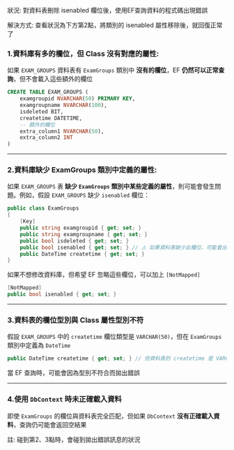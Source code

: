 狀況:
對資料表刪除 isenabled 欄位後，使用EF查詢資料的程式碼出現錯誤

解決方式:
查看狀況為下方第2點，將類別的 isenabled 屬性移除後，就回復正常了

### 1.資料庫有多的欄位，但 Class 沒有對應的屬性:
如果 `EXAM_GROUPS` 資料表有 `ExamGroups` 類別中 **沒有的欄位**，EF **仍然可以正常查詢**，但不會載入這些額外的欄位
```sql
CREATE TABLE EXAM_GROUPS (
    examgroupid NVARCHAR(50) PRIMARY KEY,
    examgroupname NVARCHAR(100),
    isdeleted BIT,
    createtime DATETIME,
    -- 額外的欄位
    extra_column1 NVARCHAR(50),
    extra_column2 INT
)
```

---
### 2.資料庫缺少 ExamGroups 類別中定義的屬性:
如果 `EXAM_GROUPS` 表 **缺少 `ExamGroups` 類別中某些定義的屬性**，則可能會發生問題。例如，假設 `EXAM_GROUPS` 缺少 `isenabled` 欄位：
```csharp
public class ExamGroups
{
    [Key]
    public string examgroupid { get; set; }
    public string examgroupname { get; set; }
    public bool isdeleted { get; set; }
    public bool isenabled { get; set; } // ⚠️ 如果資料表缺少此欄位，可能會出錯
    public DateTime createtime { get; set; }
}
```

如果不想修改資料庫，但希望 EF 忽略這些欄位，可以加上 `[NotMapped]`
```csharp
[NotMapped]
public bool isenabled { get; set; }
```

---
### 3.資料表的欄位型別與 Class 屬性型別不符
假設 `EXAM_GROUPS` 中的 `createtime` 欄位類型是 `VARCHAR(50)`，但在 `ExamGroups` 類別中定義為 `DateTime`
```csharp
public DateTime createtime { get; set; } // 但資料表的 createtime 是 VARCHAR(50)
```

當 EF 查詢時，可能會因為型別不符合而拋出錯誤

----
### 4.使用 `DbContext` 時未正確載入資料
即使 `ExamGroups` 的欄位與資料表完全匹配，但如果 `DbContext` **沒有正確載入資料**，查詢仍可能會返回空結果


註:
碰到第2、3點時，會碰到拋出錯誤訊息的狀況